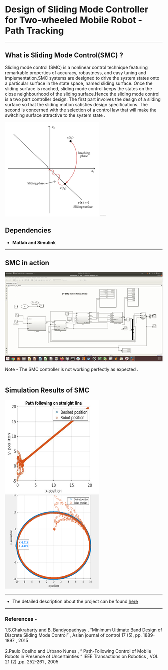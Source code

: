 #  Design of Sliding Mode Controller for Two-wheeled Mobile Robot - Path Tracking
---

## What is Sliding Mode Control(SMC) ?
Sliding mode control (SMC) is a nonlinear control technique featuring remarkable properties of accuracy, robustness, and easy tuning and implementation.SMC systems are designed to drive the system states onto a particular surface in the state space, named sliding surface. Once the sliding surface is reached, sliding mode control keeps the states on the close neighbourhood of the sliding surface.Hence the sliding mode control is a two part controller design. The first part involves the design of a sliding surface so that the sliding motion satisfies design specifications. The second is concerned with the selection of a control law that will make the switching surface attractive to the system state .

<img  width = "300" height = "300" src="smc_image.png?raw=true/300/300/">
---

## Dependencies
- __Matlab and Simulink__
---

## SMC in action
![](smc_demo.gif)

Note - The SMC controller is not working perfectly as expected .<br><br>

## Simulation Results of SMC 
<img width = "300" height = "300" src="line.jpg?raw=true/300/300/"> <img width = "300" height = "300" src="dotted_cirlce_simulation.png?raw=true/300/300/">
<br>

---
- The detailed description about the project can be found [here](https://drive.google.com/open?id=0B6cvaukIjPj5NUVWb0lETkVGZWhBT2pCNEo1Mm1sM0hxSnY4)

---
### References -
1.S.Chakrabarty and B. Bandyopadhyay , “Minimum Ultimate Band Design of Discrete Sliding Mode Control” , Asian journal of control 17 (5), pp. 1889-1897 , 2015 <br><br>
2.Paulo Coelho and Urbano Nunes , “ Path-Following Control of Mobile Robots in Presence of Uncertainties “ IEEE Transactions on Robotics , VOL 21 (2) ,pp. 252-261 , 2005
